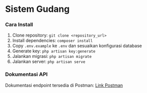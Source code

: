 # Sistem Gudang

### Cara Install
1. Clone repository: `git clone <repository_url>`
2. Install dependencies: `composer install`
3. Copy `.env.example` ke `.env` dan sesuaikan konfigurasi database
4. Generate key: `php artisan key:generate`
5. Jalankan migrasi: `php artisan migrate`
6. Jalankan server: `php artisan serve`

### Dokumentasi API
Dokumentasi endpoint tersedia di Postman: [Link Postman](https://documenter.getpostman.com/view/18886846/2sAXqwXzPd)
